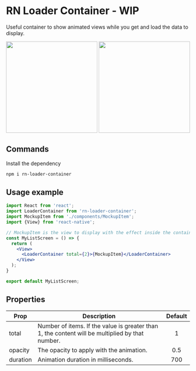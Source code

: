 # RN Loader Container - WIP

Useful container to show animated views while you get and load the data to display.

<p float="left">
  <img src="https://user-images.githubusercontent.com/9607291/148542031-be04224d-8a74-4524-9ec0-5e8f760e3492.gif" width="250"/>
  <img src="https://user-images.githubusercontent.com/9607291/148541676-a9c7812b-488a-44ba-acae-e35f412b287a.gif" width="250"/>
</p>

## Commands

Install the dependency

```bash
npm i rn-loader-container
```

## Usage example

```jsx
import React from 'react';
import LoaderContainer from 'rn-loader-container';
import MockupItem from './components/MockupItem';
import {View} from 'react-native';

// MockupItem is the view to display with the effect inside the container.
const MyListScreen = () => {
  return (
    <View>
      <LoaderContainer total={2}>{MockupItem}</LoaderContainer>
    </View>
  );
}

export default MyListScreen;
```

## Properties

| Prop     | Description | Default       |
|----------|-------------|:-------------:|
| total    | Number of items. If the value is greater than 1, the content will be multiplied by that number.  | 1
| opacity  | The opacity to apply with the animation.                                                         | 0.5
| duration | Animation duration in milliseconds.                                                              | 700
